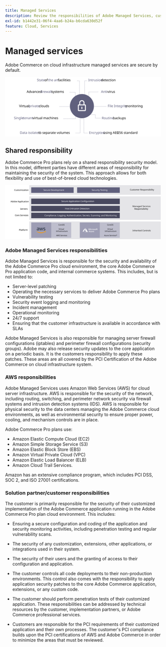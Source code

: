 ```yaml
---
title: Managed Services
description: Review the responsibilities of Adobe Managed Services, customers, and cloud service providers for your Adobe Commerce on cloud infrastructure implementation.
exl-id: b1442e31-06f4-4aa6-b24a-b6cda630d52f
feature: Cloud, Services
---
```

# Managed services

Adobe Commerce on cloud infrastructure managed services are secure by default.

![Diagram showing Adobe Commerce managed services](../../../assets/playbooks/managed-services.svg)

## Shared responsibility

Adobe Commerce Pro plans rely on a shared responsibility security model. In this model, different parties have different areas of responsibility for maintaining the security of the system. This approach allows for both flexibility and use of best-of-breed cloud technologies.

![Diagram showing Adobe Commerce shared responsibility model](../../../assets/playbooks/shared-responsibility.svg)

### Adobe Managed Services responsibilities

Adobe Managed Services is responsible for the security and availability of the Adobe Commerce Pro cloud environment, the core Adobe Commerce Pro application code, and internal commerce systems. This includes, but is not limited to:

- Server-level patching
- Operating the necessary services to deliver Adobe Commerce Pro plans
- Vulnerability testing
- Security event logging and monitoring
- Incident management
- Operational monitoring
- 24/7 support
- Ensuring that the customer infrastructure is available in accordance with SLAs

Adobe Managed Services is also responsible for managing server firewall configurations (iptables) and perimeter firewall configurations (security groups). Adobe may also release security updates to the core application on a periodic basis. It is the customers responsibility to apply these patches. These areas are all covered by the PCI Certification of the Adobe Commerce on cloud infrastructure system.

### AWS responsibilities

Adobe Managed Services uses Amazon Web Services (AWS) for cloud server infrastructure. AWS is responsible for the security of the network, including routing, switching, and perimeter network security via firewall systems and intrusion detection systems (IDS). AWS is responsible for physical security to the data centers managing the Adobe Commerce cloud environments, as well as environmental security to ensure proper power, cooling, and mechanism controls are in place.

Adobe Commerce Pro plans use:

- Amazon Elastic Compute Cloud (EC2)
- Amazon Simple Storage Service (S3)
- Amazon Elastic Block Store (EBS)
- Amazon Virtual Private Cloud (VPC)
- Amazon Elastic Load Balancer (ELB)
- Amazon Cloud Trail Services. 

Amazon has an extensive compliance program, which includes PCI DSS, SOC 2, and ISO 27001 certifications.

### Solution partner/customer responsibilities

The customer is primarily responsible for the security of their customized implementation of the Adobe Commerce application running in the Adobe Commerce Pro plan cloud environment. This includes:

- Ensuring a secure configuration and coding of the application and security monitoring activities, including penetration testing and regular vulnerability scans.

- The security of any customization, extensions, other applications, or integrations used in their system.

- The security of their users and the granting of access to their configuration and application.

- The customer controls all code deployments to their non-production environments. This control also comes with the responsibility to apply application security patches to the core Adobe Commerce application, extensions, or any custom code.

- The customer should perform penetration tests of their customized application. These responsibilities can be addressed by technical resources by the customer, implementation partners, or Adobe Commerce professional services.

- Customers are responsible for the PCI requirements of their customized application and their own processes. The customer's PCI compliance builds upon the PCI certifications of AWS and Adobe Commerce in order to minimize the areas that must be reviewed.
